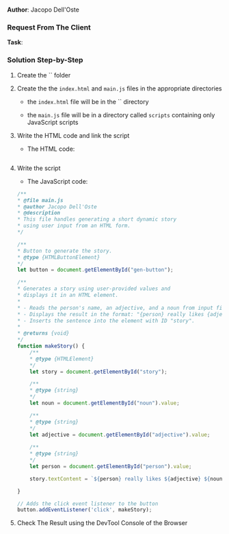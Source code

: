 # 

**Author**: Jacopo Dell'Oste 

### Request From The Client

**Task**: 



### Solution Step-by-Step

1. Create the  `` folder

2. Create the the `index.html` and `main.js` files in the appropriate directories

    * the `index.html` file will be in the `` directory

    * the `main.js` file will be in a directory called `scripts` containing only JavaScript scripts

3. Write the HTML code and link the script
    
    * The HTML code:

    ```HTML 
    
    ```

4. Write the script  

    * The JavaScript code:

    ```javascript
    /**
    * @file main.js
    * @author Jacopo Dell'Oste
    * @description
    * This file handles generating a short dynamic story
    * using user input from an HTML form.
    */

    /**
    * Button to generate the story.
    * @type {HTMLButtonElement}
    */
    let button = document.getElementById("gen-button");

    /**
    * Generates a story using user-provided values and
    * displays it in an HTML element.
    * 
    * - Reads the person's name, an adjective, and a noun from input fields.
    * - Displays the result in the format: "{person} really likes {adjective} {noun}"
    * - Inserts the sentence into the element with ID "story".
    * 
    * @returns {void}
    */
    function makeStory() {
        /** 
        * @type {HTMLElement} 
        */
        let story = document.getElementById("story");

        /** 
        * @type {string} 
        */
        let noun = document.getElementById("noun").value;

        /** 
        * @type {string} 
        */
        let adjective = document.getElementById("adjective").value;
        
        /** 
        * @type {string} 
        */
        let person = document.getElementById("person").value;

        story.textContent = `${person} really likes ${adjective} ${noun}`;

    }

    // Adds the click event listener to the button
    button.addEventListener('click', makeStory);

    ```

5. Check The Result using the DevTool Console of the Browser
